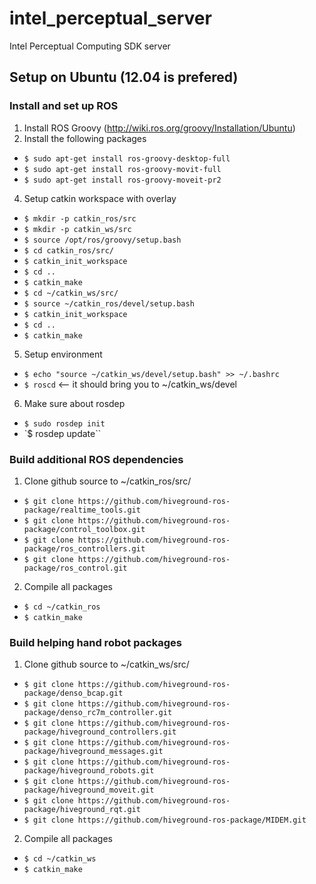 # intel_perceptual_server

Intel Perceptual Computing SDK server

## Setup on Ubuntu (12.04 is prefered)
### Install and set up ROS
1. Install ROS Groovy (http://wiki.ros.org/groovy/Installation/Ubuntu)
2. Install the following packages
  * `$ sudo apt-get install ros-groovy-desktop-full`
  * `$ sudo apt-get install ros-groovy-movit-full`
  * `$ sudo apt-get install ros-groovy-moveit-pr2` 
4. Setup catkin workspace with overlay
  * `$ mkdir -p catkin_ros/src`
  * `$ mkdir -p catkin_ws/src`
  * `$ source /opt/ros/groovy/setup.bash`
  * `$ cd catkin_ros/src/`
  * `$ catkin_init_workspace`
  * `$ cd ..`
  * `$ catkin_make`
  * `$ cd ~/catkin_ws/src/`
  * `$ source ~/catkin_ros/devel/setup.bash`
  * `$ catkin_init_workspace`
  * `$ cd ..`
  * `$ catkin_make`
5. Setup environment
  * `$ echo "source ~/catkin_ws/devel/setup.bash" >> ~/.bashrc`
  * `$ roscd` <-- it should bring you to ~/catkin_ws/devel
6. Make sure about rosdep
  * `$ sudo rosdep init`
  * `$ rosdep update``

### Build additional ROS dependencies
1. Clone github source to ~/catkin_ros/src/
  * `$ git clone https://github.com/hiveground-ros-package/realtime_tools.git`
  * `$ git clone https://github.com/hiveground-ros-package/control_toolbox.git`
  * `$ git clone https://github.com/hiveground-ros-package/ros_controllers.git`
  * `$ git clone https://github.com/hiveground-ros-package/ros_control.git`
2. Compile all packages
  * `$ cd ~/catkin_ros`
  * `$ catkin_make`

### Build helping hand robot packages
1. Clone github source to ~/catkin_ws/src/
  * `$ git clone https://github.com/hiveground-ros-package/denso_bcap.git`
  * `$ git clone https://github.com/hiveground-ros-package/denso_rc7m_controller.git`
  * `$ git clone https://github.com/hiveground-ros-package/hiveground_controllers.git`
  * `$ git clone https://github.com/hiveground-ros-package/hiveground_messages.git`
  * `$ git clone https://github.com/hiveground-ros-package/hiveground_robots.git`
  * `$ git clone https://github.com/hiveground-ros-package/hiveground_moveit.git`
  * `$ git clone https://github.com/hiveground-ros-package/hiveground_rqt.git`
  * `$ git clone https://github.com/hiveground-ros-package/MIDEM.git`
2. Compile all packages
  * `$ cd ~/catkin_ws`
  * `$ catkin_make`


